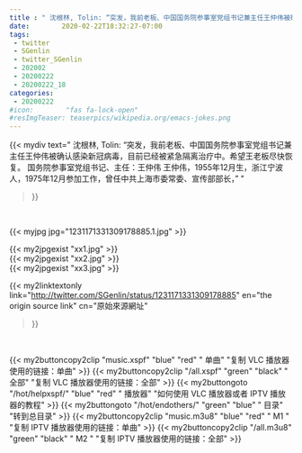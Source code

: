 ```yaml
---
title : " 沈根林, Tolin: “突发，我前老板、中国国务院参事室党组书记兼主任王仲伟被确认感染新冠病毒，目前已经被紧急隔离治疗中。希望王老板尽快恢复。&#10;国务院参事室党组书记、主任：王仲伟&#10;王仲伟，1955年12月生，浙江宁波人，1975年12月参加工作，曾任中共上海市委常委、宣传部部长，”  "
date:        2020-02-22T18:32:27-07:00
tags:
 - twitter
 - SGenlin
 - twitter_SGenlin
 - 202002
 - 20200222
 - 20200222_18
categories:
 - 20200222
#icon:        "fas fa-lock-open"
#resImgTeaser: teaserpics/wikipedia.org/emacs-jokes.png
---
```


{{< mydiv text=" 沈根林, Tolin: “突发，我前老板、中国国务院参事室党组书记兼主任王仲伟被确认感染新冠病毒，目前已经被紧急隔离治疗中。希望王老板尽快恢复。&#10;国务院参事室党组书记、主任：王仲伟&#10;王仲伟，1955年12月生，浙江宁波人，1975年12月参加工作，曾任中共上海市委常委、宣传部部长，”  "
>}}
<br>


 {{< myjpg jpg="1231171331309178885.1.jpg" >}}<br> 

{{< my2jpgexist "xx1.jpg" >}}<br>
{{< my2jpgexist "xx2.jpg" >}}<br>
{{< my2jpgexist "xx3.jpg" >}}<br>


{{< my2linktextonly link="http://twitter.com/SGenlin/status/1231171331309178885"
en="the origin source link" cn="原始來源網址"
>}}


<br>

{{< my2buttoncopy2clip "music.xspf"        "blue"   "red"    " 单曲"  "复制 VLC 播放器使用的链接：单曲" >}} {{< my2buttoncopy2clip "/all.xspf"         "green"  "black"  " 全部"  "复制 VLC 播放器使用的链接：全部" >}} {{< my2buttongoto      "/hot/helpxspf/"    "blue"   "red"    " 播放器" "如何使用 VLC 播放器或者 IPTV 播放器的教程" >}} {{< my2buttongoto      "/hot/endothers/"   "green"  "blue"   " 目录"   "转到总目录" >}} {{< my2buttoncopy2clip "music.m3u8"        "blue"   "red"    " M1 "    "复制 IPTV 播放器使用的链接：单曲" >}} {{< my2buttoncopy2clip "/all.m3u8"         "green"  "black"  " M2 "    "复制 IPTV 播放器使用的链接：全部" >}} 
